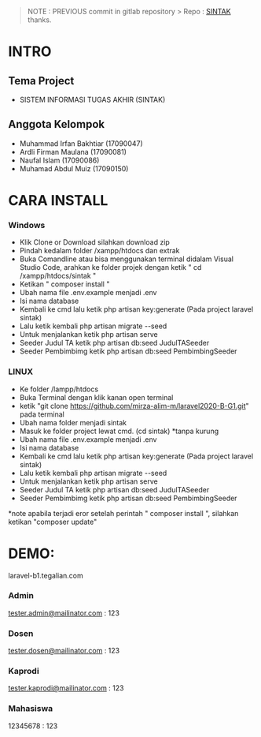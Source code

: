 > NOTE : PREVIOUS commit in gitlab repository >
> Repo : [SINTAK](https://gitlab.com/a0i/sintak) thanks.

# INTRO

## Tema Project

-   SISTEM INFORMASI TUGAS AKHIR (SINTAK)

## Anggota Kelompok

-   Muhammad Irfan Bakhtiar (17090047)
-   Ardli Firman Maulana    (17090081)
-   Naufal Islam            (17090086)
-   Muhamad Abdul Muiz      (17090150)

# CARA INSTALL

### Windows
- Klik Clone or Download silahkan download zip
- Pindah kedalam folder /xampp/htdocs dan extrak 
- Buka Comandline atau bisa menggunakan terminal didalam Visual Studio Code, arahkan ke folder projek dengan ketik
  " cd /xampp/htdocs/sintak "
- Ketikan " composer install "
-   Ubah nama file .env.example menjadi .env
-   Isi nama database
-   Kembali ke cmd lalu ketik php artisan key:generate (Pada project laravel sintak)
-   Lalu ketik kembali php artisan migrate --seed
-   Untuk menjalankan ketik php artisan serve
-   Seeder Judul TA ketik php artisan db:seed JudulTASeeder
-   Seeder Pembimbimg ketik php artisan db:seed PembimbingSeeder

### LINUX
-   Ke folder /lampp/htdocs 
-   Buka Terminal dengan klik kanan open terminal
-   ketik "git clone https://github.com/mirza-alim-m/laravel2020-B-G1.git" pada terminal
-   Ubah nama folder menjadi sintak    
-   Masuk ke folder project lewat cmd. (cd sintak) *tanpa kurung
-   Ubah nama file .env.example menjadi .env
-   Isi nama database
-   Kembali ke cmd lalu ketik php artisan key:generate (Pada project laravel sintak)
-   Lalu ketik kembali php artisan migrate --seed
-   Untuk menjalankan ketik php artisan serve
-   Seeder Judul TA ketik php artisan db:seed JudulTASeeder
-   Seeder Pembimbimg ketik php artisan db:seed PembimbingSeeder

*note apabila terjadi eror setelah perintah " composer install ", silahkan ketikan "composer update"

# DEMO:
laravel-b1.tegalian.com

### Admin
tester.admin@mailinator.com : 123

### Dosen
tester.dosen@mailinator.com : 123

### Kaprodi
tester.kaprodi@mailinator.com : 123

### Mahasiswa
12345678 : 123
